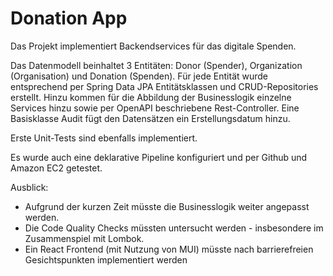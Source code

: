 # Donation App

Das Projekt implementiert Backendservices für das digitale Spenden.

Das Datenmodell beinhaltet 3 Entitäten: Donor (Spender), Organization (Organisation) und Donation (Spenden).
Für jede Entität wurde entsprechend per Spring Data JPA Entitätsklassen und CRUD-Repositories erstellt. 
Hinzu kommen für die Abbildung der Businesslogik einzelne Services hinzu sowie per OpenAPI beschriebene Rest-Controller.
Eine Basisklasse Audit fügt den Datensätzen ein Erstellungsdatum hinzu.

Erste Unit-Tests sind ebenfalls implementiert. 

Es wurde auch eine deklarative Pipeline konfiguriert und per Github und Amazon EC2 getestet.

Ausblick:
- Aufgrund der kurzen Zeit müsste die Businesslogik weiter angepasst werden.
- Die Code Quality Checks müssten untersucht werden - insbesondere im Zusammenspiel mit Lombok.
- Ein React Frontend (mit Nutzung von MUI) müsste nach barrierefreien Gesichtspunkten implementiert werden